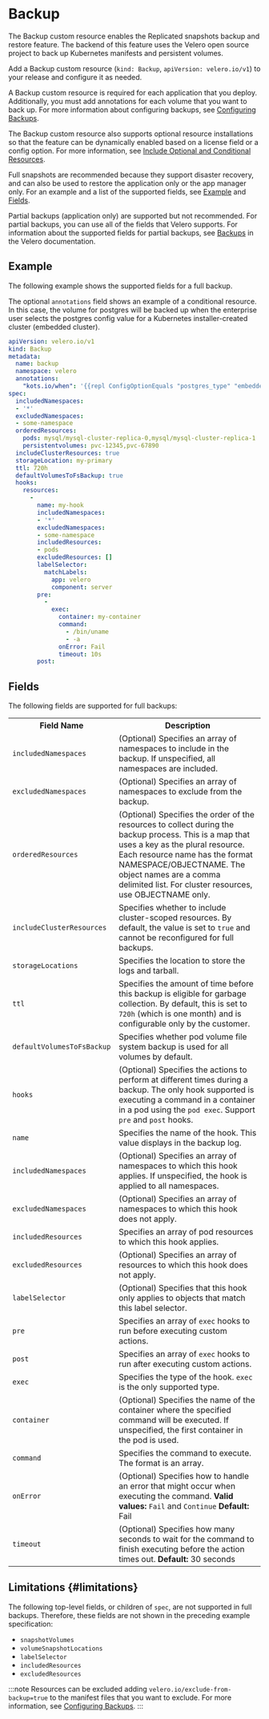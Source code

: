 # Backup

The Backup custom resource enables the Replicated snapshots backup and restore feature. The backend of this feature uses the Velero open source project to back up Kubernetes manifests and persistent volumes.

Add a Backup custom resource (`kind: Backup`, `apiVersion: velero.io/v1`) to your release and configure it as needed. 

A Backup custom resource is required for each application that you deploy. Additionally, you must add annotations for each volume that you want to back up. For more information about configuring backups, see [Configuring Backups](/vendor/snapshots-configuring-backups).

The Backup custom resource also supports optional resource installations so that the feature can be dynamically enabled based on a license field or a config option. For more information, see [Include Optional and Conditional Resources](/vendor/packaging-include-resources).

 Full snapshots are recommended because they support disaster recovery, and can also be used to restore the application only or the app manager only. For an example and a list of the supported fields, see [Example](#example) and [Fields](#fields).

Partial backups (application only) are supported but not recommended. For partial backups, you can use all of the fields that Velero supports. For information about the supported fields for partial backups, see [Backups](https://velero.io/docs/v1.10/api-types/backup/) in the Velero documentation.

## Example

The following example shows the supported fields for a full backup.

The optional `annotations` field shows an example of a conditional resource. In this case, the volume for postgres will be backed up when the enterprise user selects the postgres config value for a Kubernetes installer-created cluster (embedded cluster).

```yaml
apiVersion: velero.io/v1
kind: Backup
metadata:
  name: backup
  namespace: velero
  annotations:
    "kots.io/when": '{{repl ConfigOptionEquals "postgres_type" "embedded_postgres" }}'
spec: 
  includedNamespaces:
  - '*'
  excludedNamespaces:
  - some-namespace
  orderedResources:
    pods: mysql/mysql-cluster-replica-0,mysql/mysql-cluster-replica-1
    persistentvolumes: pvc-12345,pvc-67890
  includeClusterResources: true
  storageLocation: my-primary
  ttl: 720h
  defaultVolumesToFsBackup: true
  hooks:
    resources:
      -
        name: my-hook
        includedNamespaces:
        - '*'
        excludedNamespaces:
        - some-namespace
        includedResources:
        - pods
        excludedResources: []
        labelSelector:
          matchLabels:
            app: velero
            component: server
        pre:
          -
            exec:
              container: my-container
              command:
                - /bin/uname
                - -a
              onError: Fail
              timeout: 10s
        post:
```

## Fields

The following fields are supported for full backups: 

<table>
  <tr>
    <th width="30%">Field Name</th>
    <th width="70%">Description</th>
  </tr>
  <tr>
    <td><code>includedNamespaces</code></td>
    <td>(Optional) Specifies an array of namespaces to include in the backup. If unspecified, all namespaces are included.</td>
  </tr>
  <tr>
    <td><code>excludedNamespaces</code></td>
    <td>(Optional) Specifies an array of namespaces to exclude from the backup.</td>
  </tr>
  <tr>
    <td><code>orderedResources</code></td>
    <td>(Optional) Specifies the order of the resources to collect during the backup process. This is a map that uses a key as the plural resource. Each resource name has the format NAMESPACE/OBJECTNAME. The object names are a comma delimited list. For cluster resources, use OBJECTNAME only.</td>
  </tr>
  <tr>
    <td><code>includeClusterResources</code></td>
    <td>Specifies whether to include cluster-scoped resources. By default, the value is set to <code>true</code> and cannot be reconfigured for full backups.</td>
  </tr>
  <tr>
    <td><code>storageLocations</code></td>
    <td>Specifies the location to store the logs and tarball.</td>
  </tr>
  <tr>
    <td><code>ttl</code></td>
    <td> Specifies the amount of time before this backup is eligible for garbage collection. By default, this is set to <code>720h</code> (which is one month) and is configurable only by the customer.</td>
  </tr>
  <tr>
    <td><code>defaultVolumesToFsBackup</code></td>
    <td>Specifies whether pod volume file system backup is used for all volumes by default.</td>
  </tr>
  <tr>
    <td><code>hooks</code></td>
    <td>(Optional) Specifies the actions to perform at different times during a backup. The only hook supported is executing a command in a container in a pod using the <code>pod exec</code>. Support <code>pre</code> and <code>post</code> hooks.</td>
  </tr>
  <tr>
    <td><code>name</code></td>
    <td>Specifies the name of the hook. This value displays in the backup log.</td>
  </tr>
  <tr>
    <td><code>includedNamespaces</code></td>
    <td>(Optional) Specifies an array of namespaces to which this hook applies. If unspecified, the hook is applied to all namespaces.</td>
  </tr>
  <tr>
    <td><code>excludedNamespaces</code></td>
    <td>(Optional) Specifies an array of namespaces to which this hook does not apply.</td>
  </tr>
  <tr>
    <td><code>includedResources</code></td>
    <td>Specifies an array of pod resources to which this hook applies.</td>
  </tr>
  <tr>
    <td><code>excludedResources</code></td>
    <td>(Optional) Specifies an array of resources to which this hook does not apply.</td>
  </tr>
  <tr>
    <td><code>labelSelector</code></td>
    <td>(Optional) Specifies that this hook only applies to objects that match this label selector.</td>
  </tr>
  <tr>
    <td><code>pre</code></td>
    <td>Specifies an array of <code>exec</code> hooks to run before executing custom actions.</td>
  </tr>
  <tr>
    <td><code>post</code></td>
    <td>Specifies an array of <code>exec</code> hooks to run after executing custom actions.</td>
  </tr>
  <tr>
    <td><code>exec</code></td>
    <td>Specifies the type of the hook. <code>exec</code> is the only supported type.</td>
  </tr>
  <tr>
    <td><code>container</code></td>
    <td>(Optional) Specifies the name of the container where the specified command will be executed. If unspecified, the first container in the pod is used.</td>
  </tr>
  <tr>
    <td><code>command</code></td>
    <td>Specifies the command to execute. The format is an array.</td>
  </tr>
  <tr>
    <td><code>onError</code></td>
    <td>(Optional) Specifies how to handle an error that might occur when executing the command. <b>Valid values:</b> <code>Fail</code> and <code>Continue</code> <b>Default:</b> Fail</td>
  </tr>
  <tr>
    <td><code>timeout</code></td>
    <td>(Optional) Specifies how many seconds to wait for the command to finish executing before the action times out. <b>Default:</b> 30 seconds</td>
  </tr>
</table>

## Limitations {#limitations}

The following top-level fields, or children of `spec`, are not supported in full backups. Therefore, these fields are not shown in the preceding example specification:

- `snapshotVolumes`
- `volumeSnapshotLocations`
- `labelSelector`
- `includedResources`
- `excludedResources`

:::note
Resources can be excluded adding `velero.io/exclude-from-backup=true` to the manifest files that you want to exclude. For more information, see [Configuring Backups](/vendor/snapshots-configuring-backups).
:::